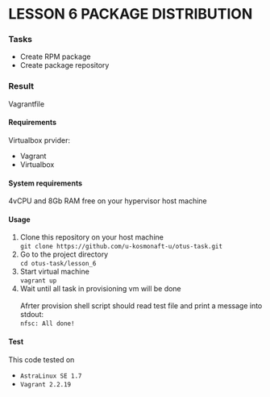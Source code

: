 # LESSON 6 PACKAGE DISTRIBUTION

### Tasks

* Create RPM package
* Create package repository

### Result

Vagrantfile

#### Requirements

Virtualbox prvider:

* Vagrant
* Virtualbox

#### System requirements

4vCPU and 8Gb RAM free on your hypervisor host machine

#### Usage
1. Clone this repository on your host machine \
   `git clone https://github.com/u-kosmonaft-u/otus-task.git`
2. Go to the project directory \
   `cd otus-task/lesson_6`
4. Start virtual machine \
   `vagrant up`
5. Wait until all task in provisioning vm will be done
<br><br>
Afrter provision shell script should read test file and print a message
into stdout: <br>
```nfsc: All done!```
#### Test

This code tested on <br>
* `AstraLinux SE 1.7`
* `Vagrant 2.2.19`
